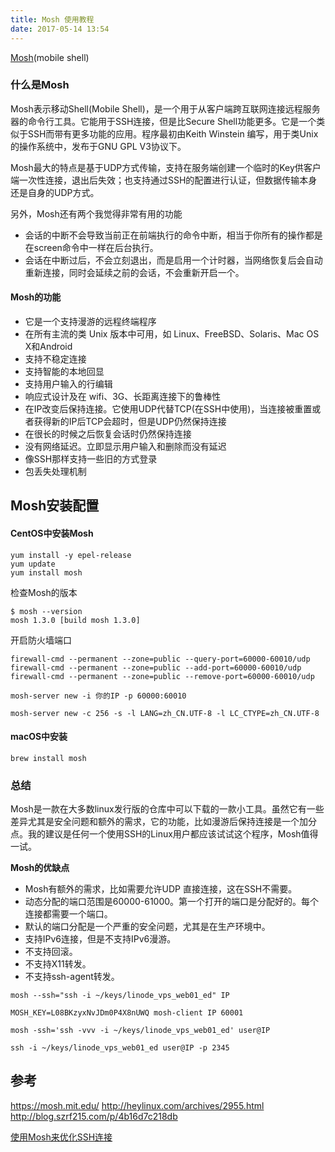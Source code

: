 ```yaml
---
title: Mosh 使用教程
date: 2017-05-14 13:54
---
```

[Mosh](https://mosh.org/)(mobile shell)
### 什么是Mosh

Mosh表示移动Shell(Mobile Shell)，是一个用于从客户端跨互联网连接远程服务器的命令行工具。它能用于SSH连接，但是比Secure Shell功能更多。它是一个类似于SSH而带有更多功能的应用。程序最初由Keith Winstein 编写，用于类Unix的操作系统中，发布于GNU GPL V3协议下。

Mosh最大的特点是基于UDP方式传输，支持在服务端创建一个临时的Key供客户端一次性连接，退出后失效；也支持通过SSH的配置进行认证，但数据传输本身还是自身的UDP方式。

另外，Mosh还有两个我觉得非常有用的功能

- 会话的中断不会导致当前正在前端执行的命令中断，相当于你所有的操作都是在screen命令中一样在后台执行。
- 会话在中断过后，不会立刻退出，而是启用一个计时器，当网络恢复后会自动重新连接，同时会延续之前的会话，不会重新开启一个。

#### Mosh的功能

- 它是一个支持漫游的远程终端程序
- 在所有主流的类 Unix 版本中可用，如 Linux、FreeBSD、Solaris、Mac OS X和Android
- 支持不稳定连接
- 支持智能的本地回显
- 支持用户输入的行编辑
- 响应式设计及在 wifi、3G、长距离连接下的鲁棒性
- 在IP改变后保持连接。它使用UDP代替TCP(在SSH中使用)，当连接被重置或者获得新的IP后TCP会超时，但是UDP仍然保持连接
- 在很长的时候之后恢复会话时仍然保持连接
- 没有网络延迟。立即显示用户输入和删除而没有延迟
- 像SSH那样支持一些旧的方式登录
- 包丢失处理机制

## Mosh安装配置

#### CentOS中安装Mosh

```shell
yum install -y epel-release
yum update
yum install mosh
```

检查Mosh的版本

```shell
$ mosh --version
mosh 1.3.0 [build mosh 1.3.0]
```

开启防火墙端口

```shell
firewall-cmd --permanent --zone=public --query-port=60000-60010/udp
firewall-cmd --permanent --zone=public --add-port=60000-60010/udp
firewall-cmd --permanent --zone=public --remove-port=60000-60010/udp
```

```shell
mosh-server new -i 你的IP -p 60000:60010 

mosh-server new -c 256 -s -l LANG=zh_CN.UTF-8 -l LC_CTYPE=zh_CN.UTF-8
```

#### macOS中安装

```shell
brew install mosh
```

### 总结

Mosh是一款在大多数linux发行版的仓库中可以下载的一款小工具。虽然它有一些差异尤其是安全问题和额外的需求，它的功能，比如漫游后保持连接是一个加分点。我的建议是任何一个使用SSH的Linux用户都应该试试这个程序，Mosh值得一试。

**Mosh的优缺点**

- Mosh有额外的需求，比如需要允许UDP 直接连接，这在SSH不需要。
- 动态分配的端口范围是60000-61000。第一个打开的端口是分配好的。每个连接都需要一个端口。
- 默认的端口分配是一个严重的安全问题，尤其是在生产环境中。
- 支持IPv6连接，但是不支持IPv6漫游。
- 不支持回滚。
- 不支持X11转发。
- 不支持ssh-agent转发。

```shell
mosh --ssh="ssh -i ~/keys/linode_vps_web01_ed" IP

MOSH_KEY=L08BKzyxNvJDm0P4X8nUWQ mosh-client IP 60001

mosh -ssh='ssh -vvv -i ~/keys/linode_vps_web01_ed' user@IP

ssh -i ~/keys/linode_vps_web01_ed user@IP -p 2345
```

## 参考

<https://mosh.mit.edu/>
<http://heylinux.com/archives/2955.html>
<http://blog.szrf215.com/p/4b16d7c218db>

[使用Mosh来优化SSH连接](https://www.hi-linux.com/posts/23118.html)

